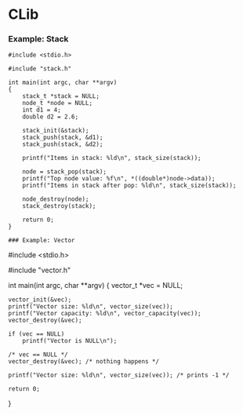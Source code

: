 # CLib


### Example: Stack

```
#include <stdio.h>

#include "stack.h"

int main(int argc, char **argv)
{
	stack_t *stack = NULL;
	node_t *node = NULL;
	int d1 = 4;
	double d2 = 2.6;

	stack_init(&stack);
	stack_push(stack, &d1);
	stack_push(stack, &d2);

	printf("Items in stack: %ld\n", stack_size(stack));

	node = stack_pop(stack);
	printf("Top node value: %f\n", *((double*)node->data));
	printf("Items in stack after pop: %ld\n", stack_size(stack));

	node_destroy(node);
	stack_destroy(stack);

	return 0;
}

### Example: Vector
```
#include <stdio.h>

#include "vector.h"

int main(int argc, char **argv)
{
	vector_t *vec = NULL;

	vector_init(&vec);
	printf("Vector size: %ld\n", vector_size(vec));
	printf("Vector capacity: %ld\n", vector_capacity(vec));
	vector_destroy(&vec);

	if (vec == NULL)
		printf("Vector is NULL\n");

	/* vec == NULL */
	vector_destroy(&vec); /* nothing happens */

	printf("Vector size: %ld\n", vector_size(vec)); /* prints -1 */

	return 0;
}
```
